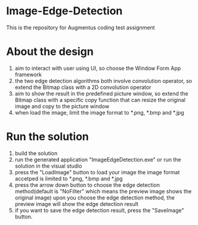 # Image-Edge-Detection
This is the repository for Augmentus coding test assignment

# About the design
1. aim to interact with user using UI, so choose the Window Form App framework
2. the two edge detection algorithms both involve convolution operator, so extend the Bitmap class with a 2D convolution operator
3. aim to show the result in the predefined picture window, so extend the Bitmap class with a specific copy function that can resize the original image and copy to the picture window
4. when load the image, limit the image format to *.png, *.bmp and *.jpg



# Run the solution
1. build the solution
2. run the generated application "ImageEdgeDetection.exe" or run the solution in the visual studio
3. press the "LoadImage" button to load your image
	the image format accetped is limited to *.png, *.bmp and *.jpg
4. press the arrow down button to choose the edge detection method(default is "NoFilter" which means the preview image shows the original image)
   upon you choose the edge detection method, the preview image will show the edge detection result
5. if you want to save the edge detection result, press the "SaveImage" button.
